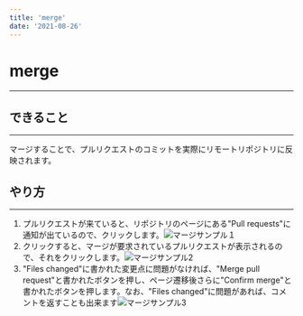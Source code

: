 ```yaml
---
title: 'merge' 
date: '2021-08-26'
---
```


# merge
---

## できること
---
マージすることで、プルリクエストのコミットを実際にリモートリポジトリに反映されます。

## やり方
---

1. プルリクエストが来ていると、リポジトリのページにある"Pull requests"に通知が出ているので、クリックします。![マージサンプル１](https://i.imgur.com/MIGxxZ3.png)
2. クリックすると、マージが要求されているプルリクエストが表示されるので、それをクリックします。![マージサンプル2](https://i.imgur.com/JySYMiF.png)
3. "Files changed"に書かれた変更点に問題がなければ、"Merge pull request"と書かれたボタンを押し、ページ遷移後さらに"Confirm merge"と書かれたボタンを押します。なお、"Files changed"に問題があれば、コメントを返すことも出来ます![マージサンプル3](https://i.imgur.com/pluAR7E.png)